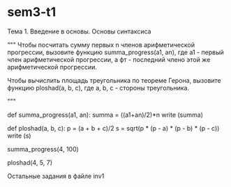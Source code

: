 # sem3-t1
Тема 1. Введение в основы. Основы синтаксиса

"""
Чтобы посчитать сумму первых n членов арифметической прогрессии, вызовите функцию summa_progress(a1, an), 
где а1 - первый член арифметической прогрессии, а фт - последний члено этой же арифметической прогрессии.

Чтобы вычислить площадь треугольника по теореме Герона, вызовите функцию ploshad(a, b, c), 
где a, b, с - стороны треугольника.


"""


def summa_progress(a1, an):
	summa = ((a1+an)/2)*n
	write (summa)

def ploshad(a, b, c):
	p = (a + b + c)/2
	s = sqrt(p * (p - a) * (p - b) * (p - c))
	write (s)

summa_progress(4, 100)

ploshad(4, 5, 7)



Остальные задания в файле inv1
